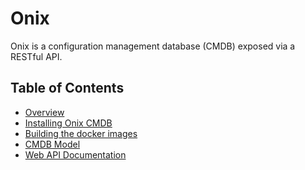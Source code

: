 # Onix 

Onix is a configuration management database (CMDB) exposed via a RESTful API.

<a name="toc"></a>
## Table of Contents

- [Overview](./docs/overview.md)
- [Installing Onix CMDB](./docs/installation.md)
- [Building the docker images](./docs/building_images.md)
- [CMDB Model](./docs/model.md)
- [Web API Documentation](./docs/wapi.md)



